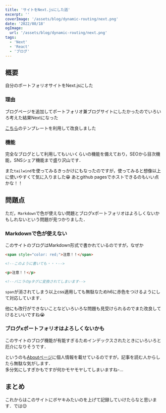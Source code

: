 ```yaml
---
title: 'サイトをNext.jsにした話'
excerpt: ''
coverImage: '/assets/blog/dynamic-routing/next.png'
date: '2022/08/18'
ogImage:
  url: '/assets/blog/dynamic-routing/next.png'
tags:
  - 'Next'
  - 'React'
  - 'ブログ'
---
```


## 概要

自分のポートフォリオサイトをNext.jsにした

### 理由

ブログページを追加してポートフォリオ兼ブログサイトにしたかったのでいろいろ考えた結果Nextになった

[こちら](https://zenn.dev/subt/articles/957bd5d01485e1)のテンプレートを利用して改良しました

### 機能

完全なブログとして利用してもいいくらいの機能を備えており，SEOから目次機能，SNSシェア機能まで盛り沢山です．

また`tailwind`を使ってみるきっかけにもなったのですが，使ってみると想像以上に使いやすくて気に入りました😁  あとgithub pagesでホストできるのもいい点かな！！

## 問題点

ただ，`Markdown`で色が使えない問題とブログxポートフォリオはよろしくないかもしれないという問題が見つかりました．

### Markdownで色が使えない

このサイトのブログはMarkdown形式で書かれているのですが，なぜか

```html
<span style="color: red;">注意！！</span>

<!--このように書いても・・・-->

<p>注意！！</p>

<!--バニラのpタグに変換されてしまいます-->
```

`span`が消されてしまう以上css適用しても無駄なためh6に赤色をつけるようにして対応しています．

他にも改行ができないことなどいろいろな問題も見受けられるのでまた改良してけるといいですね😭

### ブログxポートフォリオはよろしくないかも

このサイトのブログ機能が有能すぎるためインデックスされたときにいろいろと厄介になりそうです．

というのも[Aboutページ](https://lion-rion.github.io/about)に個人情報を載せているのですが，記事を読む人からしたら無駄な気がします．<br>
多分気にしすぎかもですが何かモヤモヤしてしまいますね-...

## まとめ

これからはこのサイトにボヤキみたいのを上げて記録していけたらなと思います．では😌


